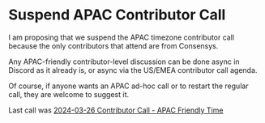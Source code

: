# Suspend APAC Contributor Call

I am proposing that we suspend the APAC timezone contributor call because the only contributors that attend are from Consensys. 

Any APAC-friendly contributor-level discussion can be done async in Discord as it already is, or async via the US/EMEA contributor call agenda.

Of course, if anyone wants an APAC ad-hoc call or to restart the regular call, they are welcome to suggest it.

Last call was [2024-03-26 Contributor Call - APAC Friendly Time](../meetings/agendas/2024-agendas/2024-03-26-contributor-call-apac-friendly-time.md)